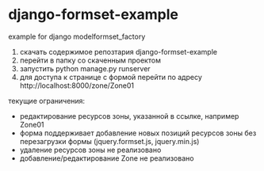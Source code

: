 # django-formset-example
example for django modelformset_factory

1. скачать содержимое репозтария django-formset-example
2. перейти в папку со скаченным проектом
3. запустить python manage.py runserver
4. для доступа к странице с формой перейти по адресу http://localhost:8000/zone/Zone01

текущие ограничения:
- редактирование ресурсов зоны, указанной в ссылке, например Zone01
- форма поддерживает добавление новых позиций ресурсов зоны без перезагрузки формы (jquery.formset.js, jquery.min.js)
- удаление ресурсов зоны не реализовано
- добавление/редактирование Zone не реализовано
